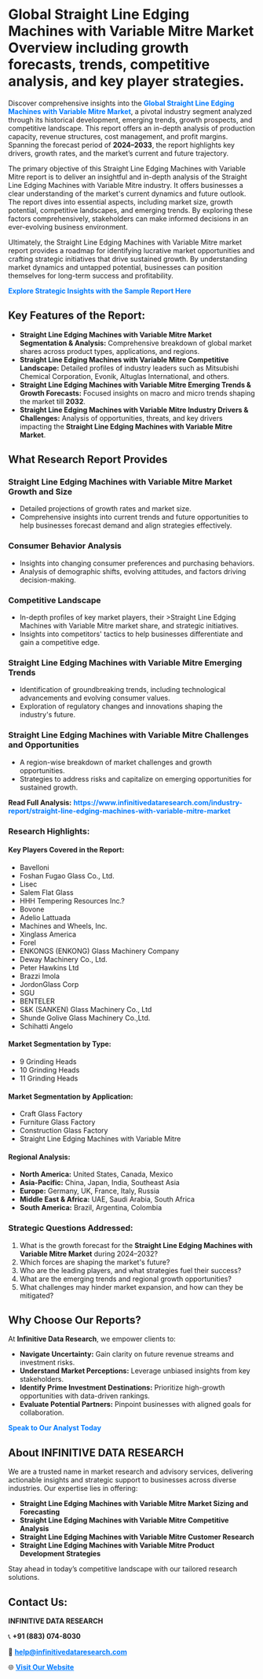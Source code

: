 <h1>Global Straight Line Edging Machines with Variable Mitre Market Overview including growth forecasts, trends, competitive analysis, and key player strategies.</h1>
<p>
Discover comprehensive insights into the 
<a href="https://www.infinitivedataresearch.com/industry-report/straight-line-edging-machines-with-variable-mitre-market" rel="dofollow" style="color: #007BFF; text-decoration: none;"><strong>Global Straight Line Edging Machines with Variable Mitre Market</strong></a>, a pivotal industry segment analyzed through its historical development, emerging trends, growth prospects, and competitive landscape. This report offers an in-depth analysis of production capacity, revenue structures, cost management, and profit margins. Spanning the forecast period of <strong>2024–2033</strong>, the report highlights key drivers, growth rates, and the market’s current and future trajectory.
</p>
<p>
The primary objective of this Straight Line Edging Machines with Variable Mitre report is to deliver an insightful and in-depth analysis of the Straight Line Edging Machines with Variable Mitre industry. It offers businesses a clear understanding of the market's current dynamics and future outlook. The report dives into essential aspects, including market size, growth potential, competitive landscapes, and emerging trends. By exploring these factors comprehensively, stakeholders can make informed decisions in an ever-evolving business environment.
</p>
<p>
Ultimately, the Straight Line Edging Machines with Variable Mitre market report provides a roadmap for identifying lucrative market opportunities and crafting strategic initiatives that drive sustained growth. By understanding market dynamics and untapped potential, businesses can position themselves for long-term success and profitability.
</p>
<p>
<a href="https://www.infinitivedataresearch.com/request-sample/reportId=102539" style="color: #007BFF; text-decoration: none;"><strong>Explore Strategic Insights with the Sample Report Here</strong></a>
</p>

<h2>Key Features of the Report:</h2>
<ul>
<li><strong>Straight Line Edging Machines with Variable Mitre Market Segmentation & Analysis:</strong> Comprehensive breakdown of global market shares across product types, applications, and regions.</li>
<li><strong>Straight Line Edging Machines with Variable Mitre Competitive Landscape:</strong> Detailed profiles of industry leaders such as Mitsubishi Chemical Corporation, Evonik, Altuglas International, and others.</li>
<li><strong>Straight Line Edging Machines with Variable Mitre Emerging Trends & Growth Forecasts:</strong> Focused insights on macro and micro trends shaping the market till <strong>2032</strong>.</li>
<li><strong>Straight Line Edging Machines with Variable Mitre Industry Drivers & Challenges:</strong> Analysis of opportunities, threats, and key drivers impacting the <strong>Straight Line Edging Machines with Variable Mitre Market</strong>.</li>
</ul>

<h2>What Research Report Provides</h2>
<h3>Straight Line Edging Machines with Variable Mitre Market Growth and Size</h3>
<ul>
<li>Detailed projections of growth rates and market size.</li>
<li>Comprehensive insights into current trends and future opportunities to help businesses forecast demand and align strategies effectively.</li>
</ul>

<h3>Consumer Behavior Analysis</h3>
<ul>
<li>Insights into changing consumer preferences and purchasing behaviors.</li>
<li>Analysis of demographic shifts, evolving attitudes, and factors driving decision-making.</li>
</ul>

<h3>Competitive Landscape</h3>
<ul>
<li>In-depth profiles of key market players, their >Straight Line Edging Machines with Variable Mitre market share, and strategic initiatives.</li>
<li>Insights into competitors' tactics to help businesses differentiate and gain a competitive edge.</li>
</ul>

<h3>Straight Line Edging Machines with Variable Mitre Emerging Trends</h3>
<ul>
<li>Identification of groundbreaking trends, including technological advancements and evolving consumer values.</li>
<li>Exploration of regulatory changes and innovations shaping the industry's future.</li>
</ul>

<h3>Straight Line Edging Machines with Variable Mitre Challenges and Opportunities</h3>
<ul>
<li>A region-wise breakdown of market challenges and growth opportunities.</li>
<li>Strategies to address risks and capitalize on emerging opportunities for sustained growth.</li>
</ul>
<p><strong>Read Full Analysis:</strong> <a href="https://www.infinitivedataresearch.com/industry-report/straight-line-edging-machines-with-variable-mitre-market" rel="dofollow" style="color: #007BFF; text-decoration: none;"><strong>https://www.infinitivedataresearch.com/industry-report/straight-line-edging-machines-with-variable-mitre-market</strong></a></p>
<h3>Research Highlights:</h3>
<h4>Key Players Covered in the Report:</h4>
<ul><li>Bavelloni</li><li>Foshan Fugao Glass Co., Ltd.</li><li>Lisec</li><li>Salem Flat Glass</li><li>HHH Tempering Resources Inc.?</li><li>Bovone</li><li>Adelio Lattuada</li><li>Machines and Wheels, Inc.</li><li>Xinglass America</li><li>Forel</li><li>ENKONGS (ENKONG) Glass Machinery Company</li><li>Deway Machinery Co., Ltd.</li><li>Peter Hawkins Ltd</li><li>Brazzi Imola</li><li>JordonGlass Corp</li><li>SGU</li><li>BENTELER</li><li>S&amp;K (SANKEN) Glass Machinery Co., Ltd</li><li>Shunde Golive Glass Machinery Co.,Ltd.</li><li>Schihatti Angelo</li></ul>
<h4>Market Segmentation by Type:</h4>
<ul><li>9 Grinding Heads</li><li>10 Grinding Heads</li><li>11 Grinding Heads</li></ul>
<h4>Market Segmentation by Application:</h4>
<ul><li>Craft Glass Factory</li><li>Furniture Glass Factory</li><li>Construction Glass Factory</li><li>Straight Line Edging Machines with Variable Mitre</li></ul>

<h4>Regional Analysis:</h4>
<ul>
<li><strong>North America:</strong> United States, Canada, Mexico</li>
<li><strong>Asia-Pacific:</strong> China, Japan, India, Southeast Asia</li>
<li><strong>Europe:</strong> Germany, UK, France, Italy, Russia</li>
<li><strong>Middle East & Africa:</strong> UAE, Saudi Arabia, South Africa</li>
<li><strong>South America:</strong> Brazil, Argentina, Colombia</li>
</ul>

<h3>Strategic Questions Addressed:</h3>
<ol>
<li>What is the growth forecast for the <strong>Straight Line Edging Machines with Variable Mitre Market</strong> during 2024–2032?</li>
<li>Which forces are shaping the market's future?</li>
<li>Who are the leading players, and what strategies fuel their success?</li>
<li>What are the emerging trends and regional growth opportunities?</li>
<li>What challenges may hinder market expansion, and how can they be mitigated?</li>
</ol>

<h2>Why Choose Our Reports?</h2>
<p>At <strong>Infinitive Data Research</strong>, we empower clients to:</p>
<ul>
<li><strong>Navigate Uncertainty:</strong> Gain clarity on future revenue streams and investment risks.</li>
<li><strong>Understand Market Perceptions:</strong> Leverage unbiased insights from key stakeholders.</li>
<li><strong>Identify Prime Investment Destinations:</strong> Prioritize high-growth opportunities with data-driven rankings.</li>
<li><strong>Evaluate Potential Partners:</strong> Pinpoint businesses with aligned goals for collaboration.</li>
</ul>
<p><a href="https://www.infinitivedataresearch.com/industry-report/straight-line-edging-machines-with-variable-mitre-market" rel="dofollow" style="color: #007BFF; text-decoration: none;"><strong>Speak to Our Analyst Today</strong></a></p>

<h2>About INFINITIVE DATA RESEARCH</h2>
<p>We are a trusted name in market research and advisory services, delivering actionable insights and strategic support to businesses across diverse industries. Our expertise lies in offering:</p>
<ul>
<li><strong>Straight Line Edging Machines with Variable Mitre Market Sizing and Forecasting</strong></li>
<li><strong>Straight Line Edging Machines with Variable Mitre Competitive Analysis</strong></li>
<li><strong>Straight Line Edging Machines with Variable Mitre Customer Research</strong></li>
<li><strong>Straight Line Edging Machines with Variable Mitre Product Development Strategies</strong></li>
</ul>
<p>Stay ahead in today’s competitive landscape with our tailored research solutions.</p>

<h2>Contact Us:</h2>
<p><strong>INFINITIVE DATA RESEARCH</strong></p>
<p>📞 <strong>+91 (883) 074-8030</strong></p>
<p>📧 <strong><a href="mailto:help@infinitivedataresearch.com" style="color: #007BFF;">help@infinitivedataresearch.com</a></strong></p>
<p>🌐 <strong><a href="https://www.infinitivedataresearch.com" rel="dofollow" style="color: #007BFF;">Visit Our Website</a></strong></p>